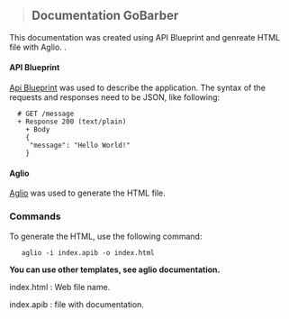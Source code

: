 > ## Documentation GoBarber 

This documentation was created using API Blueprint and genreate HTML file with Aglio. .

#### API Blueprint
[Api Blueprint](https://apiblueprint.org) was used to describe the application. The syntax of the requests and responses need to be JSON, like following:

      # GET /message
      + Response 200 (text/plain)
		+ Body
		{
		 "message": "Hello World!"
		}

#### Aglio 
[Aglio](https://github.com/danielgtaylor/aglio) was used to generate the HTML file.


### Commands

To generate the HTML, use the following command:

       aglio -i index.apib -o index.html

<strong>You can use other templates, see aglio documentation.</strong>

index.html : Web file name.

index.apib : file with documentation.


